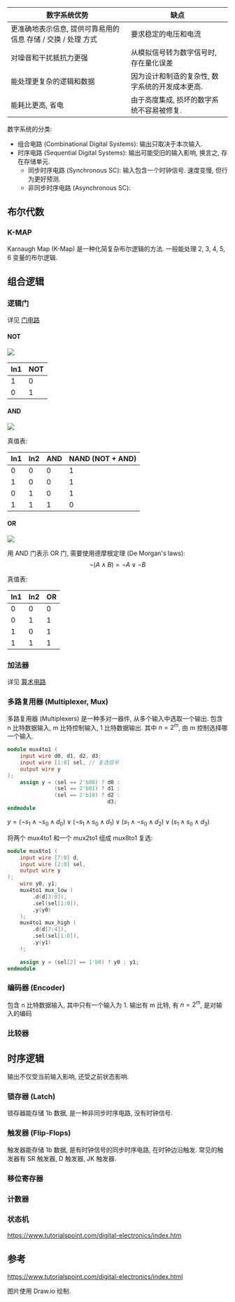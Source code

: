 
| 数字系统优势                                                 | 缺点                                            |
| ------------------------------------------------------------ | ----------------------------------------------- |
| 更准确地表示信息, 提供可靠易用的信息 存储 / 交换 / 处理 方式 | 要求稳定的电压和电流                            |
| 对噪音和干扰抵抗力更强                                       | 从模拟信号转为数字信号时, 存在量化误差          |
| 能处理更复杂的逻辑和数据                                     | 因为设计和制造的复杂性, 数字系统的开发成本更高. |
| 能耗比更高, 省电                                             | 由于高度集成, 损坏的数字系统不容易被修复.       |

数字系统的分类:
- 组合电路 (Combinational Digital Systems): 输出只取决于本次输入.
- 时序电路 (Sequential Digital Systems): 输出可能受旧的输入影响, 换言之, 存在存储单元.
	- 同步时序电路 (Synchronous SC): 输入包含一个时钟信号. 速度变慢, 但行为更好预测.
	- 非同步时序电路 (Asynchronous SC): 

## 布尔代数

### 

### K-MAP

Karnaugh Map (K-Map) 是一种化简复杂布尔逻辑的方法. 一般能处理 2, 3, 4, 5, 6 变量的布尔逻辑.

## 组合逻辑

### 逻辑门

详见 [门电路](门电路.md)

#### NOT

![](../../attach/logic_gate_not.avif)

| In1 | NOT |
| --- | --- |
| 1   | 0   |
| 0    |  1   |

#### AND

![](../../attach/logic_gate_and.avif)

真值表:

| In1 | In2 | AND | NAND (NOT + AND) |
| --- | --- | --- | ---------------- |
| 0   | 0   | 0   | 1                |
| 1   | 0   | 0   | 1                 |
| 0   | 1   | 0   | 1                 |
| 1   | 1   | 1   | 0                 |

#### OR

![](../../attach/logic_gate_or.avif)

用 AND 门表示 OR 门, 需要使用德摩根定理 (De Morgan's laws): $$\lnot (A \wedge B)=\lnot A\vee \lnot B$$

真值表:

| In1 | In2 | OR  |
| --- | --- | --- |
| 0   | 0   | 0   |
| 0   | 1   | 1   |
| 1   | 0   | 1   |
| 1   | 1   | 1    |

### 加法器

详见 [算术电路](算术电路.md)

### 多路复用器 (Multiplexer, Mux)

多路复用器 (Multiplexers) 是一种多对一器件, 从多个输入中选取一个输出. 
包含 n 比特数据输入, m 比特控制输入, 1 比特数据输出. 其中 $n=2^{m}$, 由 m 控制选择哪一个输入.

```verilog 
module mux4to1 (
	input wire d0, d1, d2, d3;
	input wire [1:0] sel, // 复选信号
	output wire y 
);
	assign y = (sel == 2'b00) ? d0 :
			   (sel == 2'b01) ? d1 :
			   (sel == 2'b10) ? d2 :
							    d3;
endmodule
```

$y=(\neg s_{1}\wedge \neg s_{0}\wedge d_{0})\vee(\neg s_{1}\wedge s_{0}\wedge d_{1})\vee(s_{1}\wedge \neg s_{0}\wedge d_{2})\vee(s_{1}\wedge s_{0}\wedge d_{3})$

将两个 mux4to1 和一个 mux2to1 组成 mux8to1 复选:

```verilog 
module mux8to1 (
	input wire [7:0] d,
	input wire [2:0] sel, 
	output wire y
);
	wire y0, y1;
	mux4to1 mux_low (
		.d(d[3:0]),
		.sel(sel[1:0]),
		.y(y0)
	);
	mux4to1 mux_high (
		.d(d[7:4]),
		.sel(sel[1:0]),
		.y(y1)
	);
	
	assign y = (sel[2] == 1'b0) ? y0 : y1;
endmodule
```

### 编码器 (Encoder)

包含 n 比特数据输入, 其中只有一个输入为 1. 输出有 m 比特, 有 $n=2^{m}$, 是对输入的编码

### 比较器

## 时序逻辑

输出不仅受当前输入影响, 还受之前状态影响.

### 锁存器 (Latch)

锁存器能存储 1b 数据, 是一种非同步时序电路, 没有时钟信号.

### 触发器 (Flip-Flops)

触发器能存储 1b 数据, 是有时钟信号的同步时序电路, 在时钟边沿触发.  常见的触发器有 SR 触发器, D 触发器, JK 触发器.

### 移位寄存器

### 计数器

### 状态机

https://www.tutorialspoint.com/digital-electronics/index.htm

## 参考

https://www.tutorialspoint.com/digital-electronics/index.html

图片使用 Draw.io 绘制.
